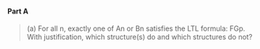 #### Part A
> (a) For all n, exactly one of An or Bn satisfies the LTL formula: FGp. With justification, which structure(s) do and which structures do not?
